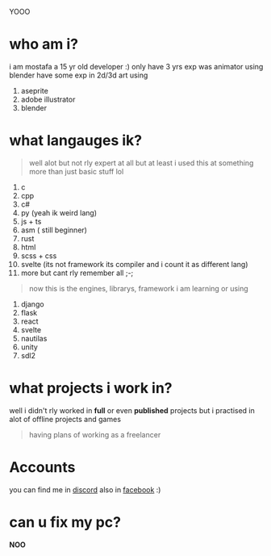 YOOO
# who am i?
i am mostafa a 15 yr old developer :)
only have 3 yrs exp was animator using blender
have some exp in 2d/3d art using
1. aseprite
2. adobe illustrator
3. blender
# what langauges ik?
> well alot but not rly expert at all but at least i used this at something more than just basic stuff lol
1. c
2. cpp
3. c#
4. py (yeah ik weird lang)
5. js + ts
6. asm ( still beginner)
7. rust
8. html
9. scss + css
10. svelte (its not framework its compiler and i count it as different lang)
11. more but cant rly remember all ;-;

> now this is the engines, librarys, framework i am learning or using
1. django
2. flask
3. react
4. svelte
5. nautilas
6. unity
7. sdl2

# what projects i work in?
well i didn't rly worked in **full** or even **published** projects
but i practised in alot of offline projects and games
> having plans of working as a freelancer

# Accounts
you can find me in [discord](dsc.bio/mg)
also in [facebook](https://www.facebook.com/mostafa.alhdad.3/) :)
# can u fix my pc?
**NOO**
